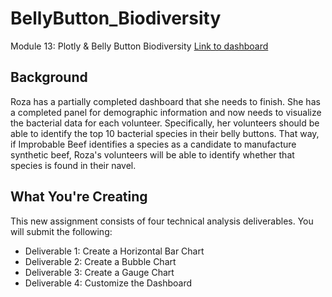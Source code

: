 # BellyButton_Biodiversity
Module 13: Plotly & Belly Button Biodiversity
[Link to dashboard](https://abrodyyy.github.io/BellyButton_Biodiversity/)

## Background

Roza has a partially completed dashboard that she needs to finish. She has a completed panel for demographic information and now needs to visualize the bacterial data for each volunteer. Specifically, her volunteers should be able to identify the top 10 bacterial species in their belly buttons. That way, if Improbable Beef identifies a species as a candidate to manufacture synthetic beef, Roza's volunteers will be able to identify whether that species is found in their navel.

## What You're Creating
This new assignment consists of four technical analysis deliverables. You will submit the following:
- Deliverable 1: Create a Horizontal Bar Chart
- Deliverable 2: Create a Bubble Chart
- Deliverable 3: Create a Gauge Chart
- Deliverable 4: Customize the Dashboard
